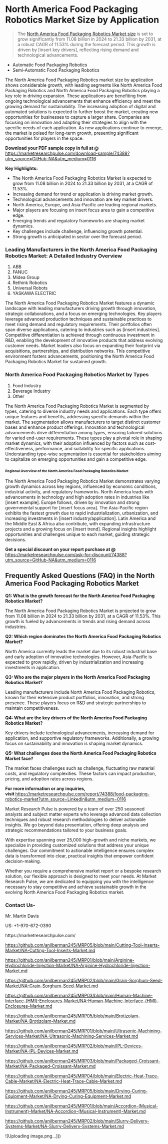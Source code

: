 <h1>North America Food Packaging Robotics Market&nbsp;Size by Application</h1><blockquote><p>The <a href="https://marketresearchpulse.com/download-sample/74388?utm_source=GitHub-NA&amp;utm_medium=0116">North America Food Packaging Robotics Market size</a> is set to grow significantly from 11.08 billion in 2024 to 21.33 billion by 2031, at a robust CAGR of 11.53% during the forecast period. This growth is driven by [insert key drivers], reflecting rising demand and technological advancements.</p></blockquote><ul><li>Automatic Food Packaging Robotics<li> Semi-Automatic Food Packaging Robotics</li></ul><p>The North America Food Packaging Robotics market size by application shows considerable growth, with leading segments like North America Food Packaging Robotics and North America Food Packaging Robotics playing a key role in driving expansion. These applications are benefiting from ongoing technological advancements that enhance efficiency and meet the growing demand for sustainability. The increasing adoption of digital and automated solutions is expected to further boost the market, creating new opportunities for businesses to capture a larger share. Companies are focusing on innovation and adapting their strategies to align with the specific needs of each application. As new applications continue to emerge, the market is poised for long-term growth, presenting significant opportunities for players in the space.</p><p><strong>Download your PDF sample copy in full at @ </strong><a href="https://marketresearchpulse.com/download-sample/74388?utm_source=GitHub-NA&amp;utm_medium=0116">https://marketresearchpulse.com/download-sample/74388?utm_source=GitHub-NA&amp;utm_medium=0116</a></p><p><strong>Key Highlights: </strong></p><ul><li>The North America Food Packaging Robotics Market is expected to grow from 11.08 billion in 2024 to 21.33 billion by 2031, at a CAGR of 11.53%.</li><li>Increasing demand for trend or application is driving market growth.</li><li>Technological advancements and innovation are key market drivers.</li><li>North America, Europe, and Asia-Pacific are leading regional markets.</li><li>Major players are focusing on insert focus area to gain a competitive edge.</li><li>Emerging trends and regulatory frameworks are shaping market dynamics.</li><li>Key challenges include challenge, influencing growth potential.</li><li>Strong growth is anticipated in sector over the forecast period.</li></ul><h3>Leading Manufacturers in the North America Food Packaging Robotics Market: A Detailed Industry Overview</h3><ol><li>ABB</li><li>FANUC</li><li>Midea Group</li><li>Rethink Robotics</li><li>Universal Robots</li><li>YASKAWA ELECTRIC</li></ol><div class="flex max-w-full flex-col flex-grow"><div class="min-h-8 text-message flex w-full flex-col items-end gap-2 whitespace-normal break-words [.text-message+&amp;]:mt-5" dir="auto" data-message-author-role="assistant" data-message-id="fd8432e4-4910-450d-b182-61b7bfb0a01f" data-message-model-slug="gpt-4o"><div class="flex w-full flex-col gap-1 empty:hidden first:pt-[3px]"><div class="markdown prose w-full break-words dark:prose-invert light"><p>The North America Food Packaging Robotics Market features a dynamic landscape with leading manufacturers driving growth through innovation, strategic collaborations, and a focus on emerging technologies. Key players leverage advanced production techniques and sustainable practices to meet rising demand and regulatory requirements. Their portfolios often span diverse applications, catering to industries such as [insert industries]. Competitive differentiation is achieved through continuous investment in R&amp;D, enabling the development of innovative products that address evolving customer needs. Market leaders also focus on expanding their footprint via acquisitions, partnerships, and distribution networks. This competitive environment fosters advancements, positioning the North America Food Packaging Robotics Market for sustained growth.</p></div></div></div></div><h3>North America Food Packaging Robotics Market by Types</h3><ol><li>Food Industry<li> Beverage Industry<li> Other</li></ol><div class="flex max-w-full flex-col flex-grow"><div class="min-h-8 text-message flex w-full flex-col items-end gap-2 whitespace-normal break-words [.text-message+&amp;]:mt-5" dir="auto" data-message-author-role="assistant" data-message-id="084470be-0bb7-4664-bddf-5156b4f41249" data-message-model-slug="gpt-4o-mini"><div class="flex w-full flex-col gap-1 empty:hidden first:pt-[3px]"><div class="markdown prose w-full break-words dark:prose-invert light"><p>The North America Food Packaging Robotics Market is segmented by types, catering to diverse industry needs and applications. Each type offers unique features and benefits, addressing specific demands within the market. The segmentation allows manufacturers to target distinct customer bases and enhance product offerings. Innovation and technological advancements drive differentiation among types, ensuring tailored solutions for varied end-user requirements. These types play a pivotal role in shaping market dynamics, with their adoption influenced by factors such as cost-effectiveness, performance, and suitability for specific applications. Understanding type-wise segmentation is essential for stakeholders aiming to capitalize on emerging opportunities and gain a competitive edge.</p></div></div></div></div><h3><span style="font-size: 11px;">Regional Overview of the North America Food Packaging Robotics Market</span></h3><div class="flex max-w-full flex-col flex-grow"><div class="min-h-8 text-message flex w-full flex-col items-end gap-2 whitespace-normal break-words [.text-message+&amp;]:mt-5" dir="auto" data-message-author-role="assistant" data-message-id="e9038762-ce64-4e30-91c9-9bd413514231" data-message-model-slug="gpt-4o-mini"><div class="flex w-full flex-col gap-1 empty:hidden first:pt-[3px]"><div class="markdown prose w-full break-words dark:prose-invert light"><p>The North America Food Packaging Robotics Market demonstrates varying growth dynamics across key regions, influenced by economic conditions, industrial activity, and regulatory frameworks. North America leads with advancements in technology and high adoption rates in industries like [insert example]. Europe follows, driven by innovation and strong governmental support for [insert focus area]. The Asia-Pacific region exhibits the fastest growth due to rapid industrialization, urbanization, and increasing investments in [insert industry/application]. Latin America and the Middle East &amp; Africa also contribute, with expanding infrastructure projects and a growing focus on [insert trend]. Regional insights highlight opportunities and challenges unique to each market, guiding strategic decisions.</p></div></div></div></div><p><strong>Get a special discount on your report purchase at @ </strong><a href="https://marketresearchpulse.com/ask-for-discount/74388?utm_source=GitHub-NA&amp;utm_medium=0116">https://marketresearchpulse.com/ask-for-discount/74388?utm_source=GitHub-NA&amp;utm_medium=0116</a></p><h2>Frequently Asked Questions (FAQ) in the North America Food Packaging Robotics Market</h2><p><strong>Q1: What is the growth forecast for the North America Food Packaging Robotics Market?</strong></p><p>The North America Food Packaging Robotics Market is projected to grow from 11.08 billion in 2024 to 21.33 billion by 2031, at a CAGR of 11.53%. This growth is fueled by advancements in trends and rising demand across industries.</p><p><strong>Q2: Which region dominates the North America Food Packaging Robotics Market?</strong></p><p>North America currently leads the market due to its robust industrial base and early adoption of innovative technologies. However, Asia-Pacific is expected to grow rapidly, driven by industrialization and increasing investments in application.</p><p><strong>Q3: Who are the major players in the North America Food Packaging Robotics Market?</strong></p><p>Leading manufacturers include North America Food Packaging Robotics, known for their extensive product portfolios, innovation, and strong presence. These players focus on R&amp;D and strategic partnerships to maintain competitiveness.</p><p><strong>Q4: What are the key drivers of the North America Food Packaging Robotics Market?</strong></p><p>Key drivers include technological advancements, increasing demand for application, and supportive regulatory frameworks. Additionally, a growing focus on sustainability and innovation is shaping market dynamics.</p><p><strong>Q5: What challenges does the North America Food Packaging Robotics Market face?</strong></p><p>The market faces challenges such as challenge, fluctuating raw material costs, and regulatory complexities. These factors can impact production, pricing, and adoption rates across regions.</p><p><strong>For more information or any inquiries, visit&nbsp;</strong><a href="https://marketresearchpulse.com/report/74388/food-packaging-robotics-market?utm_source=Linkedin&utm_medium=0116">https://marketresearchpulse.com/report/74388/food-packaging-robotics-market?utm_source=Linkedin&utm_medium=0116</a></p><p>Market Research Pulse is powered by a team of over 250 seasoned analysts and subject matter experts who leverage advanced data collection techniques and robust research methodologies to deliver actionable insights. We go beyond data presentation, offering deep analysis and strategic recommendations tailored to your business goals.</p><p>With expertise spanning over 25,000 high-growth and niche markets, we specialize in providing customized solutions that address your unique challenges. Our commitment to actionable intelligence ensures complex data is transformed into clear, practical insights that empower confident decision-making.</p><p>Whether you require a comprehensive market report or a bespoke research solution, our flexible approach is designed to meet your needs. At Market Research Pulse, we are dedicated to equipping you with the intelligence necessary to stay competitive and achieve sustainable growth in the evolving North America Food Packaging Robotics market.</p><h3><strong>Contact Us-</strong></h3><p>Mr. Martin Davis</p><p>US: +1-970-672-0390</p><p>https://marketresearchpulse.com/</p><p><a href="https://github.com/anilberman245/MRP05/blob/main/Cutting-Tool-Inserts-Market/NA-Cutting-Tool-Inserts-Market.md">https://github.com/anilberman245/MRP05/blob/main/Cutting-Tool-Inserts-Market/NA-Cutting-Tool-Inserts-Market.md</a></p><p><a href="https://github.com/anilberman245/MRP01/blob/main/Arginine-Hydrochloride-Injection-Market/NA-Arginine-Hydrochloride-Injection-Market.md">https://github.com/anilberman245/MRP01/blob/main/Arginine-Hydrochloride-Injection-Market/NA-Arginine-Hydrochloride-Injection-Market.md</a></p><p><a href="https://github.com/anilberman245/MRP02/blob/main/Grain-Sorghum-Seed-Market/NA-Grain-Sorghum-Seed-Market.md">https://github.com/anilberman245/MRP02/blob/main/Grain-Sorghum-Seed-Market/NA-Grain-Sorghum-Seed-Market.md</a></p><p><a href="https://github.com/anilberman245/MRP03/blob/main/Human-Machine-Interface-(HMI)-Enclosures-Market/NA-Human-Machine-Interface-(HMI)-Enclosures-Market.md">https://github.com/anilberman245/MRP03/blob/main/Human-Machine-Interface-(HMI)-Enclosures-Market/NA-Human-Machine-Interface-(HMI)-Enclosures-Market.md</a></p><p><a href="https://github.com/anilberman245/MRP05/blob/main/Brotizolam-Market/NA-Brotizolam-Market.md">https://github.com/anilberman245/MRP05/blob/main/Brotizolam-Market/NA-Brotizolam-Market.md</a></p><p><a href="https://github.com/anilberman245/MRP01/blob/main/Ultrasonic-Machining-Services-Market/NA-Ultrasonic-Machining-Services-Market.md">https://github.com/anilberman245/MRP01/blob/main/Ultrasonic-Machining-Services-Market/NA-Ultrasonic-Machining-Services-Market.md</a></p><p><a href="https://github.com/anilberman245/MRP02/blob/main/IPL-Devices-Market/NA-IPL-Devices-Market.md">https://github.com/anilberman245/MRP02/blob/main/IPL-Devices-Market/NA-IPL-Devices-Market.md</a></p><p><a href="https://github.com/anilberman245/MRP03/blob/main/Packaged-Croissant-Market/NA-Packaged-Croissant-Market.md">https://github.com/anilberman245/MRP03/blob/main/Packaged-Croissant-Market/NA-Packaged-Croissant-Market.md</a></p><p><a href="https://github.com/anilberman245/MRP04/blob/main/Electric-Heat-Trace-Cable-Market/NA-Electric-Heat-Trace-Cable-Market.md">https://github.com/anilberman245/MRP04/blob/main/Electric-Heat-Trace-Cable-Market/NA-Electric-Heat-Trace-Cable-Market.md</a></p><p><a href="https://github.com/anilberman245/MRP05/blob/main/Drying-Curing-Equipment-Market/NA-Drying-Curing-Equipment-Market.md">https://github.com/anilberman245/MRP05/blob/main/Drying-Curing-Equipment-Market/NA-Drying-Curing-Equipment-Market.md</a></p><p><a href="https://github.com/anilberman245/MRP01/blob/main/Accordion-(Musical-Instrument)-Market/NA-Accordion-(Musical-Instrument)-Market.md">https://github.com/anilberman245/MRP01/blob/main/Accordion-(Musical-Instrument)-Market/NA-Accordion-(Musical-Instrument)-Market.md</a></p><p><a href="https://github.com/anilberman245/MRP02/blob/main/Slurry-Delivery-Systems-Market/NA-Slurry-Delivery-Systems-Market.md">https://github.com/anilberman245/MRP02/blob/main/Slurry-Delivery-Systems-Market/NA-Slurry-Delivery-Systems-Market.md</a></p>
![Uploading image.png…]()
